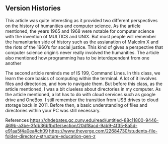 ## Version Histories 

This article was quite interesting as it provided two different perspectives on the history of humanities and computer science. As the article mentioned, the years 1965 and 1968 were notable for computer science with the invention of MULTICS and UNIX. But most people will remember the humanitarian side of history such as the assianation of Malcolm X and the riots of the 1960’s for social justice. This kind of gives a perspective that computer science origin’s never really involved the humanities. The article also mentioned how programming has to be interdependent from one another

The second article reminds me of IS 199, Command Lines. In this class, we learn the core basics of computing within the terminal. A lot of it involves files and directories, and how to navigate them. But before this class, as the article mentioned, I was a bit clueless about directories in my computer. As the article mentioned, a lot has to do with cloud services such as google drive and OneBox. I still remember the transition from USB drives to cloud storage back in 2011. Before then, a basic understanding of files and directories within your PC was still necessary. 

References 
https://dhdebates.gc.cuny.edu/read/untitled-88c11800-9446-469b-a3be-3fdb36bfbd1e/section/20df8acd-9ab9-4f35-8a5d-e91aa5f4a0ea#ch09
https://www.theverge.com/22684730/students-file-folder-directory-structure-education-gen-z
